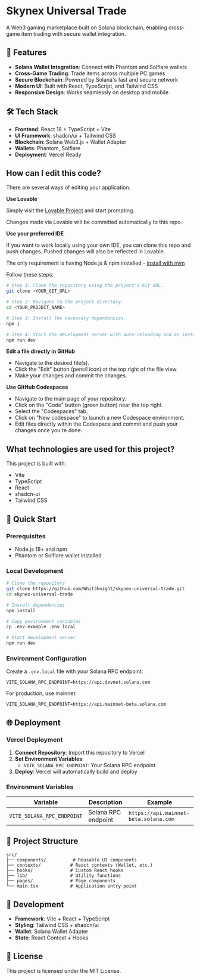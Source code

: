 # Skynex Universal Trade

A Web3 gaming marketplace built on Solana blockchain, enabling cross-game item trading with secure wallet integration.

## 🚀 Features

- **Solana Wallet Integration**: Connect with Phantom and Solflare wallets
- **Cross-Game Trading**: Trade items across multiple PC games
- **Secure Blockchain**: Powered by Solana's fast and secure network
- **Modern UI**: Built with React, TypeScript, and Tailwind CSS
- **Responsive Design**: Works seamlessly on desktop and mobile

## 🛠️ Tech Stack

- **Frontend**: React 18 + TypeScript + Vite
- **UI Framework**: shadcn/ui + Tailwind CSS
- **Blockchain**: Solana Web3.js + Wallet Adapter
- **Wallets**: Phantom, Solflare
- **Deployment**: Vercel Ready

## How can I edit this code?

There are several ways of editing your application.

**Use Lovable**

Simply visit the [Lovable Project](https://lovable.dev/projects/cd81b8b0-e8cd-48b3-bb3a-7f7834316754) and start prompting.

Changes made via Lovable will be committed automatically to this repo.

**Use your preferred IDE**

If you want to work locally using your own IDE, you can clone this repo and push changes. Pushed changes will also be reflected in Lovable.

The only requirement is having Node.js & npm installed - [install with nvm](https://github.com/nvm-sh/nvm#installing-and-updating)

Follow these steps:

```sh
# Step 1: Clone the repository using the project's Git URL.
git clone <YOUR_GIT_URL>

# Step 2: Navigate to the project directory.
cd <YOUR_PROJECT_NAME>

# Step 3: Install the necessary dependencies.
npm i

# Step 4: Start the development server with auto-reloading and an instant preview.
npm run dev
```

**Edit a file directly in GitHub**

- Navigate to the desired file(s).
- Click the "Edit" button (pencil icon) at the top right of the file view.
- Make your changes and commit the changes.

**Use GitHub Codespaces**

- Navigate to the main page of your repository.
- Click on the "Code" button (green button) near the top right.
- Select the "Codespaces" tab.
- Click on "New codespace" to launch a new Codespace environment.
- Edit files directly within the Codespace and commit and push your changes once you're done.

## What technologies are used for this project?

This project is built with:

- Vite
- TypeScript
- React
- shadcn-ui
- Tailwind CSS

## 🚀 Quick Start

### Prerequisites
- Node.js 18+ and npm
- Phantom or Solflare wallet installed

### Local Development

```bash
# Clone the repository
git clone https://github.com/Whit3knight/skynex-universal-trade.git
cd skynex-universal-trade

# Install dependencies
npm install

# Copy environment variables
cp .env.example .env.local

# Start development server
npm run dev
```

### Environment Configuration

Create a `.env.local` file with your Solana RPC endpoint:

```env
VITE_SOLANA_RPC_ENDPOINT=https://api.devnet.solana.com
```

For production, use mainnet:
```env
VITE_SOLANA_RPC_ENDPOINT=https://api.mainnet-beta.solana.com
```

## 🌐 Deployment

### Vercel Deployment

1. **Connect Repository**: Import this repository to Vercel
2. **Set Environment Variables**:
   - `VITE_SOLANA_RPC_ENDPOINT`: Your Solana RPC endpoint
3. **Deploy**: Vercel will automatically build and deploy

### Environment Variables

| Variable | Description | Example |
|----------|-------------|---------|
| `VITE_SOLANA_RPC_ENDPOINT` | Solana RPC endpoint | `https://api.mainnet-beta.solana.com` |

## 📁 Project Structure

```
src/
├── components/          # Reusable UI components
├── contexts/           # React contexts (Wallet, etc.)
├── hooks/              # Custom React hooks
├── lib/                # Utility functions
├── pages/              # Page components
└── main.tsx            # Application entry point
```

## 🔧 Development

- **Framework**: Vite + React + TypeScript
- **Styling**: Tailwind CSS + shadcn/ui
- **Wallet**: Solana Wallet Adapter
- **State**: React Context + Hooks

## 📄 License

This project is licensed under the MIT License.
